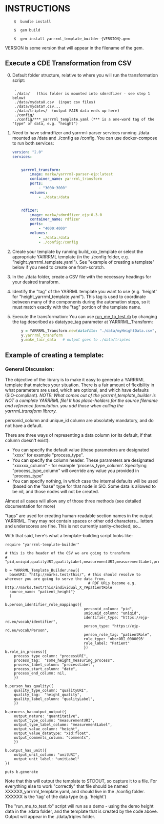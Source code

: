 # INSTRUCTIONS
        $  bundle install
        
        $  gem build
        
        $  gem install yarrrml_template_builder-{VERSION}.gem

VERSION is some version that will appear in the filename of the gem.

## Execute a CDE Transformation from CSV

0) Default folder structure, relative to where you will run the transformation script:

        .
        ./data/   (this folder is mounted into sdmrdfizer - see step 1 below)
        ./data/mydataX.csv  (input csv files)
        ./data/mydataY.csv...
        ./data/triples/  (output FAIR data ends up here)
        ./config/
        ./config/***_yarrrml_template.yaml (*** is a one-word tag of the "type" of data, e.g. "height")

1) Need to have sdmrdfizer and yarrrml-parser services running ./data mounted as /data and ./config as /config. You can use docker-compose to run both services:

    ```yaml
    version: "2.0"
    services:


        yarrrml_transform:
            image: markw/yarrrml-parser-ejp:latest
            container_name: yarrrml_transform
            ports:
                - "3000:3000"
            volumes:
                - ./data:/data


        rdfizer:
            image: markw/sdmrdfizer_ejp:0.3.0
            container_name: rdfizer
            ports:
                - "4000:4000"
            volumes:
                - ./data:/data
                - ./config:/config
    ```

2) Create your template by running build_xxx_template or select the appropriate YARRRML template (in the ./config folder, e.g. "height_yarrrml_template.yaml"). See "example of creating a template" below if you need to create one from-scratch.

3) In the ./data folder, create a CSV file with the necessary headings for your desired transform.

4) Identify the "tag" of the YARRML template you want to use (e.g. 'height' for "height_yarrrml_template.yaml"). This tag is used to coordinate between many of the components during the automation steps, so it must match exactly with the "tag" portion of the template name.

5) Execute the transformation: You can use [run_me_to_test.rb](run_me_to_test.rb) by changing the tag described as datatype_tag parameter at YARRRML_Transform:

    ```ruby
        y = YARRRML_Transform.new(datafile: "./data/myHeightData.csv", datatype_tag: "height")
        y.yarrrml_transform
        y.make_fair_data   # output goes to ./data/triples
    ```




## Example of creating a template:

### General Discussion:  
The objective of the library is to make it easy to generate a YARRRML template that matches your situation.  There is a fair amount of flexibility in what parameters are used, which are optional, and which have defaults (SIO-compliant).  *NOTE: What comes out of the yarrrml_template_builder is NOT a complete YARRRML file!  It has place-holders for the source filename and reference formulation.  you add those when calling the yarrrml_transform library.*

personid_column and unique_id column are absolutely mandatory, and do not have a default.

There are three ways of representing a data column (or its default, if that column doesn't exist):

  * You can specify the default value (these parameters are designated "xxxx"  for example "process_type".  
  * You can specify the column header.  These parameters are designated "xxxxxx_column" - for example 'process_type_column'. Specifying "process_type_column" will override any value you provided in "process_type"
  * You can specify nothing, in which case the internal defaults will be used (based on the "base" type for that node in SIO.  Some data is allowed to be nil, and those nodes will not be created.
  
Almost all cases will allow any of those three methods (see detailed documentation for more)

"tags" are used for creating human-readable section names in the output YARRRML.  They may not contain spaces or other odd characters... letters and underscores are fine.  This is not currently sanity-checked, so... 

With that said, here's what a template-building script looks like:

    require "yarrrml-template-builder"

    # this is the header of the CSV we are going to transform
    # "pid,uniqid,qualityURI,qualityLabel,measurementURI,measurementLabel,processURI,processLabel,height,unitURI,unitLabel,date,comments"

    b = YARRRML_Template_Builder.new({
      baseURI: "http://marks.test/this/", # this should resolve to wherever you are going to serve the data from.
                                          # RDF URLs become e.g. http://marks.test/this/individual_X_Y#patientRole
      source_name: "patient_height"}
      )

    b.person_identifier_role_mappings({
                                        personid_column: "pid",
                                        uniqueid_column: "uniqid",
                                        identifier_type: "https://ejp-rd.eu/vocab/identifier",
                                        person_type: "https://ejp-rd.eu/vocab/Person",
                                        person_role_tag: "patientRole",
                                        role_type: 'obo:OBI_0000093'
                                        role_label: "Patient"
                                        })
    b.role_in_process({
        process_type_column: "processURI",  
        process_tag:  "some_height_measuring_process",
        process_label_column: "processLabel", 
        process_start_column: "date", 
        process_end_column: nil,
        })

    b.person_has_quality({
        quality_type_column: "qualityURI",  
        quality_tag:  "height_quality",
        quality_label_column: "qualityLabel", 
        })

    b.process_hasoutput_output({
        output_nature: "quantitative",
        output_type_column: "measurementURI",
        output_type_label_column: "measurementLabel",
        output_value_column: "height",
        output_value_datatype: "xsd:float",
        output_comments_column: "comments",
        })

    b.output_has_unit({
        output_unit_column: "unitURI",
        output_unit_label: "unitLabel"  
    })

    puts b.generate


Note that this will output the template to STDOUT, so capture it to a file.  For everything else to work "correctly" that file should be named
XXXXXX_yarrrml_template.yaml, and should live in the ./config folder.   XXXXXX is the 'tag' of the data type (e.g. 'height')


The "run_me_to_test.rb" script will run as a demo - using the demo height data in the ./data folder, and the template that is created by the code above.  Output will appear in the ./data/triples folder.
